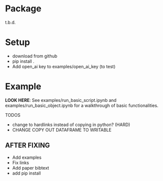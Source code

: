 # Package

t.b.d.

# Setup

- download from github
- pip install .
- Add open_ai key to examples/open_ai_key (to test)

# Example

**LOOK HERE**: See examples/run_basic_script.ipynb and examples/run_basic_object.ipynb for a walkthrough of basic functionalities.


TODOS
- change to hardlinks instead of copying in python? (HARD)
- CHANGE COPY OUT DATAFRAME TO WRITABLE

## AFTER FIXING
- Add examples
- Fix links
- Add paper bibtext
- add pip install

